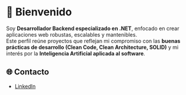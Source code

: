 # 👋 Bienvenido

Soy **Desarrollador Backend especializado en .NET**, enfocado en crear aplicaciones web robustas, escalables y mantenibles.  
Este perfil reúne proyectos que reflejan mi compromiso con las **buenas prácticas de desarrollo (Clean Code, Clean Architecture, SOLID)** y mi interés por la **Inteligencia Artificial aplicada al software**.

## 🌐 Contacto

- [LinkedIn](https://www.linkedin.com/in/josueyanes)
